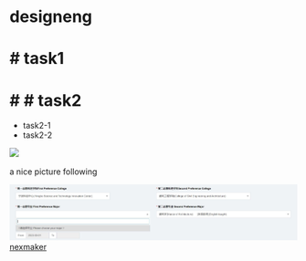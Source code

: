 # designeng
# # task1
# # # task2
  * task2-1
  * task2-2

 ![](https://gitlab.com/picbed/bed/uploads/75985eac80cb11269120d0283ce6a8a5/logo.png)

a nice picture following

![](img2/Capture.JPG)
[nexmaker](www.nexmaker.com)

